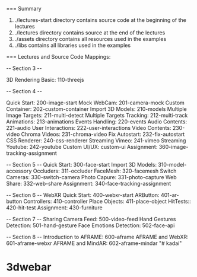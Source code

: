 === Summary

1. ./lectures-start directory contains source code at the beginning of the lectures
2. ./lectures directory contains source at the end of the lectures
3. ./assets directory contains all resources used in the examples
4. ./libs contains all libraries used in the examples

=== Lectures and Source Code Mappings:

-- Section 3 --

3D Rendering Basic: 110-threejs 

-- Section 4 --

Quick Start: 200-image-start 
Mock WebCam: 201-camera-mock
Custom Container: 202-custom-container
Import 3D Models: 210-models
Multiple Image Targets: 211-multi-detect
Multiple Targets Tracking: 212-multi-track
Animations: 213-animations
Events Handling: 220-events
Audio Contents: 221-audio
User Interactions: 222-user-interactions
Video Contents: 230-video
Chroma Videos: 231-chroma-video
Fix Autostart: 232-fix-autostart
CSS Renderer: 240-css-renderer
Streaming Vimeo: 241-vimeo
Streaming Youtube: 242-youtube
Custom UI/UX: custom-ui
Assignment: 360-image-tracking-assignment

-- Section 5 --
Quick Start: 300-face-start
Import 3D Models: 310-model-accessory
Occluders: 311-occluder
FaceMesh: 320-facemesh
Switch Cameras: 330-switch-camera
Photo Capure: 331-photo-capture
Web Share: 332-web-share
Assignment: 340-face-tracking-assignment

-- Section 6 --
WebXR Quick Start: 400-webxr-start
ARButton: 401-ar-button
Controllers: 410-controller
Place Objects: 411-place-object
HitTests:: 420-hit-test
Assignment: 430-furniture

-- Section 7 --
Sharing Camera Feed: 500-video-feed
Hand Gestures Detection: 501-hand-gesture
Face Emotions Detection: 502-face-api

-- Section 8 -- 
Introduction to AFRAME: 600-aframe
AFRAME and WebXR: 601-aframe-webxr
AFRAME and MindAR: 602-aframe-mindar
"# kadai"  
# 3dwebar
